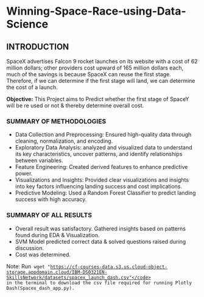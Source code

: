 # Winning-Space-Race-using-Data-Science
## INTRODUCTION
SpaceX advertises Falcon 9 rocket launches on its website with a cost of 62 million dollars; other providers cost upward of 165 million dollars each, much of the savings is because SpaceX can reuse the first stage. Therefore, if we can determine if the first stage will land, we can determine the cost of a launch.

**Objective:** This Project aims to Predict whether the first stage of SpaceY will be re used or not & thereby determine overall cost.

### SUMMARY OF METHODOLOGIES
* Data Collection and Preprocessing: Ensured high-quality data through cleaning, normalization, and encoding.
* Exploratory Data Analysis: analyzed and visualized data to understand its key characteristics, uncover patterns, and identify relationships between variables.
* Feature Engineering: Created derived features to enhance predictive power.
* Visualizations and Insights: Provided clear visualizations and insights into key factors influencing landing success and cost implications.
* Predictive Modeling: Used a Random Forest Classifier to predict landing success with high accuracy.

### SUMMARY OF ALL RESULTS
* Overall result was satisfactory. Gathered insights based on patterns found during EDA & Visualization.
* SVM Model predicted correct data & solved questions raised during discussion.
* Cost was determined.

Note: Run<code> wget "https://cf-courses-data.s3.us.cloud-object-storage.appdomain.cloud/IBM-DS0321EN-SkillsNetwork/datasets/spacex_launch_dash.csv"</code> in the terminal to download the csv file required for running Plotly Dash(Spacex_dash_app.py).  



